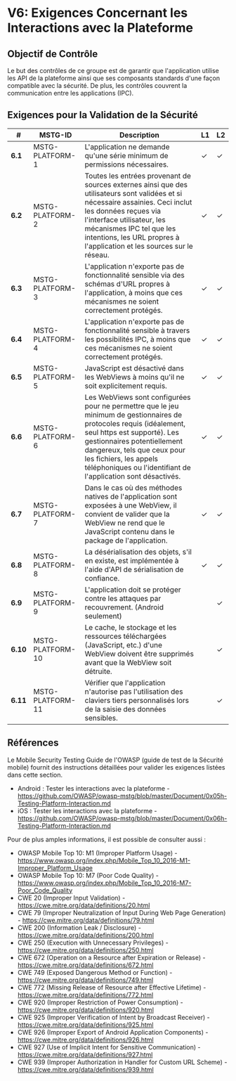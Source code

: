 # V6: Exigences Concernant les Interactions avec la Plateforme

## Objectif de Contrôle

Le but des contrôles de ce groupe est de garantir que l'application utilise les API de la plateforme ainsi que ses composants standards d'une façon compatible avec la sécurité. De plus, les contrôles couvrent la communication entre les applications (IPC).

## Exigences pour la Validation de la Sécurité

| # | MSTG-ID | Description | L1 | L2 |
| -- | -------- | ---------------------- | - | - |
| **6.1** | MSTG-PLATFORM-1 | L'application ne demande qu'une série minimum de permissions nécessaires. | ✓ | ✓ |
| **6.2** | MSTG-PLATFORM-2 | Toutes les entrées provenant de sources externes ainsi que des utilisateurs sont validées et si nécessaire assainies. Ceci inclut les données reçues via l'interface utilisateur, les mécanismes IPC tel que les intentions, les URL propres à l'application et les sources sur le réseau.| ✓ | ✓ |
| **6.3** | MSTG-PLATFORM-3 | L'application n'exporte pas de fonctionnalité sensible via des schémas d'URL propres à l'application, à moins que ces mécanismes ne soient correctement protégés. | ✓ | ✓ |
| **6.4** | MSTG-PLATFORM-4 | L'application n'exporte pas de fonctionnalité sensible à travers les possibilités IPC, à moins que ces mécanismes ne soient correctement protégés. | ✓ | ✓ |
| **6.5** | MSTG-PLATFORM-5 | JavaScript est désactivé dans les WebViews à moins qu'il ne soit explicitement requis. | ✓ | ✓ |
| **6.6** | MSTG-PLATFORM-6 | Les WebViews sont configurées pour ne permettre que le jeu minimum de gestionnaires de protocoles requis (idéalement, seul https est supporté). Les gestionnaires potentiellement dangereux, tels que ceux pour les fichiers, les appels téléphoniques ou l'identifiant de l'application sont désactivés. | ✓ | ✓ |
| **6.7** | MSTG-PLATFORM-7 | Dans le cas où des méthodes natives de l'application sont exposées à une WebView, il convient de valider que la WebView ne rend que le JavaScript contenu dans le package de l'application. | ✓ | ✓ |
| **6.8** | MSTG-PLATFORM-8 | La désérialisation des objets, s'il en existe, est implémentée à l'aide d'API de sérialisation de confiance. | ✓ | ✓ |
| **6.9** | MSTG-PLATFORM-9 | L'application doit se protéger contre les attaques par recouvrement. (Android seulement) |  | ✓ |
| **6.10** | MSTG-PLATFORM-10 | Le cache, le stockage et les ressources téléchargées (JavaScript, etc.) d'une WebView doivent être supprimés avant que la WebView soit détruite. |  | ✓ |
| **6.11** | MSTG-PLATFORM-11 | Vérifier que l'application n'autorise pas l'utilisation des claviers tiers personnalisés lors de la saisie des données sensibles. |  | ✓ |



## Références

Le Mobile Security Testing Guide de l'OWASP (guide de test de la Sécurité mobile) fournit des instructions détaillées pour valider les exigences listées dans cette section.

- Android : Tester les interactions avec la plateforme - <https://github.com/OWASP/owasp-mstg/blob/master/Document/0x05h-Testing-Platform-Interaction.md>
- iOS : Tester les interactions avec la plateforme - <https://github.com/OWASP/owasp-mstg/blob/master/Document/0x06h-Testing-Platform-Interaction.md>

Pour de plus amples informations, il est possible de consulter aussi :

- OWASP Mobile Top 10: M1 (Improper Platform Usage) - <https://www.owasp.org/index.php/Mobile_Top_10_2016-M1-Improper_Platform_Usage>
- OWASP Mobile Top 10: M7 (Poor Code Quality) - <https://www.owasp.org/index.php/Mobile_Top_10_2016-M7-Poor_Code_Quality>
- CWE 20 (Improper Input Validation) - <https://cwe.mitre.org/data/definitions/20.html>
- CWE 79 (Improper Neutralization of Input During Web Page Generation) - <https://cwe.mitre.org/data/definitions/79.html>
- CWE 200 (Information Leak / Disclosure) - <https://cwe.mitre.org/data/definitions/200.html>
- CWE 250 (Execution with Unnecessary Privileges) - <https://cwe.mitre.org/data/definitions/250.html>
- CWE 672 (Operation on a Resource after Expiration or Release) - <https://cwe.mitre.org/data/definitions/672.html>
- CWE 749 (Exposed Dangerous Method or Function) - <https://cwe.mitre.org/data/definitions/749.html>
- CWE 772 (Missing Release of Resource after Effective Lifetime) - <https://cwe.mitre.org/data/definitions/772.html>
- CWE 920 (Improper Restriction of Power Consumption) - <https://cwe.mitre.org/data/definitions/920.html>
- CWE 925 (Improper Verification of Intent by Broadcast Receiver) - <https://cwe.mitre.org/data/definitions/925.html>
- CWE 926 (Improper Export of Android Application Components) - <https://cwe.mitre.org/data/definitions/926.html>
- CWE 927 (Use of Implicit Intent for Sensitive Communication) - <https://cwe.mitre.org/data/definitions/927.html>
- CWE 939 (Improper Authorization in Handler for Custom URL Scheme) - <https://cwe.mitre.org/data/definitions/939.html>
